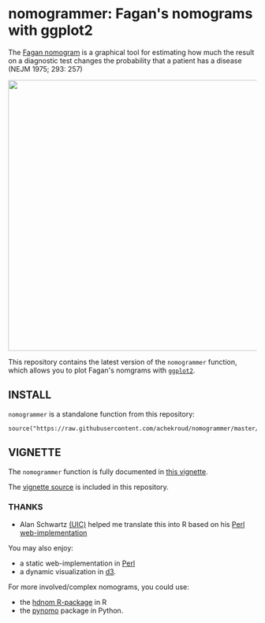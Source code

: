 # nomogrammer: Fagan's nomograms with ggplot2

The [Fagan nomogram](http://www.pmean.com/definitions/fagan.htm) is a graphical tool for estimating how much the result on a diagnostic test changes the probability that a patient has a disease (NEJM 1975; 293: 257)

<p align="center">
  <img src="https://github.com/achekroud/nomogrammer/blob/master/demo.png" width="550">
</p>

This repository contains the latest version of the `nomogrammer` function, which allows you to plot Fagan's nomgrams with [`ggplot2`](http://ggplot2.org/).

## INSTALL

`nomogrammer` is a standalone function from this repository:

```{r}
source("https://raw.githubusercontent.com/achekroud/nomogrammer/master/nomogrammer.r")
```

## VIGNETTE

The `nomogrammer` function is fully documented in [this vignette](https://briatte.github.io/ggcorr).

The [vignette source](vignette) is included in this repository.

### THANKS

- Alan Schwartz [(UIC)](http://ulan.mede.uic.edu/alansz/) helped me translate this into R based on his [Perl web-implementation](https://araw.mede.uic.edu/cgi-bin/testcalc.pl)

You may also enjoy:
- a static web-implementation in [Perl](https://sourceforge.net/projects/testcalc/)
- a dynamic visualization in [d3](https://cscheid.net/projects/fagan_nomogram/).

For more involved/complex nomograms, you could use:
- the [hdnom R-package](https://cran.r-project.org/web/packages/hdnom/vignettes/hdnom.html) in R
- the [pynomo](http://pynomo.org/wiki/index.php?title=Main_Page) package in Python.
